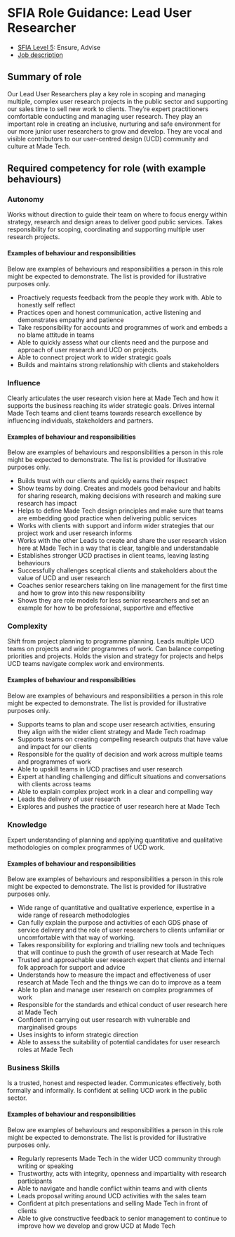 # SFIA Role Guidance: Lead User Researcher

- [SFIA Level 5](https://sfia-online.org/en/sfia-7/responsibilities/level-5): Ensure, Advise
- [Job description](https://github.com/madetech/handbook/blob/main/roles/lead_user_researcher.md)

## Summary of role

Our Lead User Researchers play a key role in scoping and managing multiple, complex user research projects in the public sector and supporting our sales time to sell new work to clients. They’re expert practitioners comfortable conducting and managing user research. They play an important role in creating an inclusive, nurturing and safe environment for our more junior user researchers to grow and develop. They are vocal and visible contributors to our user-centred design (UCD) community and culture at Made Tech.

## Required competency for role (with example behaviours)

### Autonomy

Works without direction to guide their team on where to focus energy within strategy, research and design areas to deliver good public services. Takes responsibility for scoping, coordinating and supporting multiple user research projects.

#### Examples of behaviour and responsibilities

Below are examples of behaviours and responsibilities a person in this role might be expected to demonstrate. The list is provided for illustrative purposes only.

- Proactively requests feedback from the people they work with. Able to honestly self reflect
- Practices open and honest communication, active listening and demonstrates empathy and patience
- Take responsibility for accounts and programmes of work and embeds a no blame attitude in teams
- Able to quickly assess what our clients need and the purpose and approach of user research and UCD on projects.
- Able to connect project work to wider strategic goals
- Builds and maintains strong relationship with clients and stakeholders

### Influence

Clearly articulates the user research vision here at Made Tech and how it supports the business reaching its wider strategic goals.
Drives internal Made Tech teams and client teams towards research excellence by influencing individuals, stakeholders and partners.

#### Examples of behaviour and responsibilities

Below are examples of behaviours and responsibilities a person in this role might be expected to demonstrate. The list is provided for illustrative purposes only.

- Builds trust with our clients and quickly earns their respect
- Show teams by doing. Creates and models good behaviour and habits for sharing research, making decisions with research and making sure research has impact
- Helps to define Made Tech design principles and make sure that teams are embedding good practice when delivering public services
- Works with clients with support and inform wider strategies that our project work and user research informs
- Works with the other Leads to create and share the user research vision here at Made Tech in a way that is clear, tangible and understandable
- Establishes stronger UCD practises in client teams, leaving lasting behaviours
- Successfully challenges sceptical clients and stakeholders about the value of UCD and user research
- Coaches senior researchers taking on line management for the first time and how to grow into this new responsibility
- Shows they are role models for less senior researchers and set an example for how to be professional, supportive and effective

### Complexity

Shift from project planning to programme planning.
Leads multiple UCD teams on projects and wider programmes of work.
Can balance competing priorities and projects.
Holds the vision and strategy for projects and helps UCD teams navigate complex work and environments.

#### Examples of behaviour and responsibilities

Below are examples of behaviours and responsibilities a person in this role might be expected to demonstrate. The list is provided for illustrative purposes only.

- Supports teams to plan and scope user research activities, ensuring they align with the wider client strategy and Made Tech roadmap
- Supports teams on creating compelling research outputs that have value and impact for our clients
- Responsible for the quality of decision and work across multiple teams and programmes of work
- Able to upskill teams in UCD practises and user research
- Expert at handling challenging and difficult situations and conversations with clients across teams
- Able to explain complex project work in a clear and compelling way
- Leads the delivery of user research
- Explores and pushes the practice of user research here at Made Tech

### Knowledge

Expert understanding of planning and applying quantitative and qualitative methodologies on complex programmes of UCD work.

#### Examples of behaviour and responsibilities

Below are examples of behaviours and responsibilities a person in this role might be expected to demonstrate. The list is provided for illustrative purposes only.

- Wide range of quantitative and qualitative experience, expertise in a wide range of research methodologies
- Can fully explain the purpose and activities of each GDS phase of service delivery and the role of user researchers to clients unfamiliar or uncomfortable with that way of working.
- Takes responsibility for exploring and trialling new tools and techniques that will continue to push the growth of user research at Made Tech
- Trusted and approachable user research expert that clients and internal folk approach for support and advice
- Understands how to measure the impact and effectiveness of user research at Made Tech and the things we can do to improve as a team
- Able to plan and manage user research on complex programmes of work
- Responsible for the standards and ethical conduct of user research here at Made Tech
- Confident in carrying out user research with vulnerable and marginalised groups
- Uses insights to inform strategic direction
- Able to assess the suitability of potential candidates for user research roles at Made Tech

### Business Skills

Is a trusted, honest and respected leader. Communicates effectively, both formally and informally. Is confident at selling UCD work in the public sector.

#### Examples of behaviour and responsibilities

Below are examples of behaviours and responsibilities a person in this role might be expected to demonstrate. The list is provided for illustrative purposes only.

- Regularly represents Made Tech in the wider UCD community through writing or speaking
- Trustworthy, acts with integrity, openness and impartiality with research participants
- Able to navigate and handle conflict within teams and with clients
- Leads proposal writing around UCD activities with the sales team
- Confident at pitch presentations and selling Made Tech in front of clients
- Able to give constructive feedback to senior management to continue to improve how we develop and grow UCD at Made Tech
